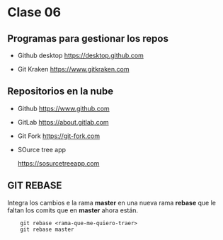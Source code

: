 # Clase 06


## Programas para gestionar los repos 

* Github desktop
    https://desktop.github.com

* Git Kraken
    https://www.gitkraken.com

## Repositorios en la nube

* Github
     https://www.github.com
* GitLab
    https://about.gitlab.com

* Git Fork
    https://git-fork.com

* SOurce tree app

    https://sosurcetreeapp.com

    
## GIT REBASE

Integra los cambios e la rama **master** en una nueva rama **rebase** que le faltan los comits que en **master** ahora están.

        git rebase <rama-que-me-quiero-traer>
        git rebase master